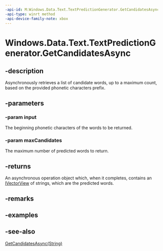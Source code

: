```yaml
---
-api-id: M:Windows.Data.Text.TextPredictionGenerator.GetCandidatesAsync(System.String,System.UInt32)
-api-type: winrt method
-api-device-family-note: xbox
---
```


<!-- Method syntax
public Windows.Foundation.IAsyncOperation<Windows.Foundation.Collections.IVectorView<string>> GetCandidatesAsync(System.String input, System.UInt32 maxCandidates)
-->

# Windows.Data.Text.TextPredictionGenerator.GetCandidatesAsync

## -description
Asynchronously retrieves a list of candidate words, up to a maximum count, based on the provided phonetic characters prefix.

## -parameters
### -param input
The beginning phonetic characters of the words to be returned.

### -param maxCandidates
The maximum number of predicted words to return.

## -returns
An asynchronous operation object which, when it completes, contains an [IVectorView](https://msdn.microsoft.com/library/644aa3d0-6f4d-406e-9adc-7f02fe575e90) of strings, which are the predicted words.

## -remarks

## -examples

## -see-also
[GetCandidatesAsync(String)](textpredictiongenerator_getcandidatesasync_1095978545.md)